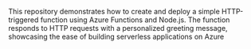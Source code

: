 This repository demonstrates how to create and deploy a simple HTTP-triggered function using Azure Functions and Node.js. The function responds to HTTP requests with a personalized greeting message, showcasing the ease of building serverless applications on Azure
